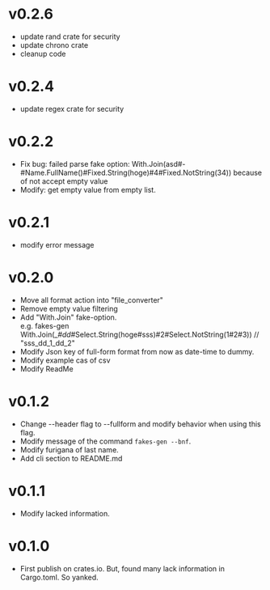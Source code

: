 # v0.2.6
* update rand crate for security
* update chrono crate
* cleanup code

# v0.2.4
* update regex crate for security

# v0.2.2
* Fix bug: failed parse fake option: With.Join(asd#-#Name.FullName()#Fixed.String(hoge)#4#Fixed.NotString(34)) because of not accept empty value
* Modify: get empty value from empty list.    

# v0.2.1
* modify error message

# v0.2.0
* Move all format action into "file_converter"
* Remove empty value filtering
* Add "With.Join" fake-option. <br/>
e.g. fakes-gen With.Join(_#_dd_#Select.String(hoge#sss)#2#Select.NotString(1#2#3))  // "sss_dd_1_dd_2"
* Modify Json key of full-form format from now as date-time to dummy.
* Modify example cas of csv
* Modify ReadMe

# v0.1.2
* Change --header flag to --fullform and modify behavior when using this flag.
* Modify message of the command ```fakes-gen --bnf```.
* Modify furigana of last name.
* Add cli section to README.md

# v0.1.1
* Modify lacked information.

# v0.1.0
* First publish on crates.io. But, found many lack information in Cargo.toml. So yanked.